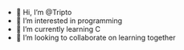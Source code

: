 - 👋 Hi, I’m @Tripto
- 👀 I’m interested in programming
- 🌱 I’m currently learning C
- 💞️ I’m looking to collaborate on learning together


<!---
itsTript/itsTript is a ✨ special ✨ repository because its `README.md` (this file) appears on your GitHub profile.
You can click the Preview link to take a look at your changes.
--->
